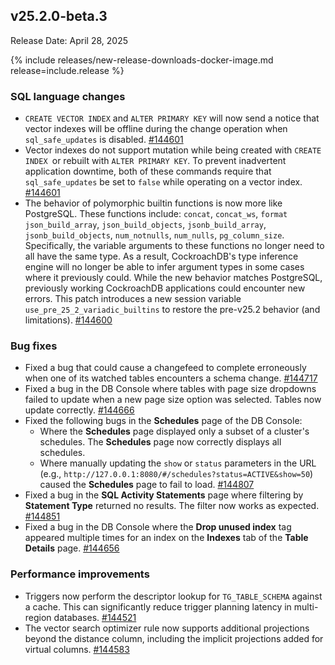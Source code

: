 ## v25.2.0-beta.3

Release Date: April 28, 2025

{% include releases/new-release-downloads-docker-image.md release=include.release %}

<h3 id="v25-2-0-beta-3-sql-language-changes">SQL language changes</h3>

- `CREATE VECTOR INDEX` and `ALTER PRIMARY KEY` will now send a notice that vector indexes will be offline during the change operation when `sql_safe_updates` is disabled. [#144601][#144601]
- Vector indexes do not support mutation while being created with `CREATE INDEX `or rebuilt with `ALTER PRIMARY KEY`. To prevent inadvertent application downtime, both of these commands require that `sql_safe_updates` be set to `false` while operating on a vector index. [#144601][#144601]
- The behavior of polymorphic builtin functions is now more like PostgreSQL. These functions include: `concat`, `concat_ws`, `format` `json_build_array`, `json_build_objects`, `jsonb_build_array`, `jsonb_build_objects`, `num_notnulls`, `num_nulls`, `pg_column_size`.  Specifically, the variable arguments to these functions no longer need to all have the same type. As a result, CockroachDB's type inference engine will no longer be able to infer argument types in some cases where it previously could. While the new behavior matches PostgreSQL, previously working CockroachDB applications could encounter new errors. This patch introduces a new session variable `use_pre_25_2_variadic_builtins` to restore the pre-v25.2 behavior (and limitations). [#144600][#144600]

<h3 id="v25-2-0-beta-3-bug-fixes">Bug fixes</h3>

- Fixed a bug that could cause a changefeed to complete erroneously when one of its watched tables encounters a schema change. [#144717][#144717]
- Fixed a bug in the DB Console where tables with page size dropdowns failed to update when a new page size option was selected. Tables now update correctly.
 [#144666][#144666]
- Fixed the following bugs in the **Schedules** page of the DB Console:
    - Where the **Schedules** page displayed only a subset of a cluster's schedules. The **Schedules** page now correctly displays all schedules.
    - Where manually updating the `show` or `status` parameters in the URL (e.g., `http://127.0.0.1:8080/#/schedules?status=ACTIVE&show=50`) caused the **Schedules** page to fail to load.
 [#144807][#144807]
- Fixed a bug in the **SQL Activity Statements** page where filtering by **Statement Type** returned no results. The filter now works as expected.
 [#144851][#144851]
- Fixed a bug in the DB Console where the **Drop unused index** tag appeared multiple times for an index on the **Indexes** tab of the **Table Details** page.
 [#144656][#144656]

<h3 id="v25-2-0-beta-3-performance-improvements">Performance improvements</h3>

- Triggers now perform the descriptor lookup for `TG_TABLE_SCHEMA` against a cache. This can significantly reduce trigger planning latency in multi-region databases. [#144521][#144521]
- The vector search optimizer rule now supports additional projections beyond the distance column, including the implicit projections added for virtual columns. [#144583][#144583]


[#144656]: https://github.com/cockroachdb/cockroach/pull/144656
[#144521]: https://github.com/cockroachdb/cockroach/pull/144521
[#144583]: https://github.com/cockroachdb/cockroach/pull/144583
[#144601]: https://github.com/cockroachdb/cockroach/pull/144601
[#144600]: https://github.com/cockroachdb/cockroach/pull/144600
[#144807]: https://github.com/cockroachdb/cockroach/pull/144807
[#144851]: https://github.com/cockroachdb/cockroach/pull/144851
[#144717]: https://github.com/cockroachdb/cockroach/pull/144717
[#144666]: https://github.com/cockroachdb/cockroach/pull/144666
